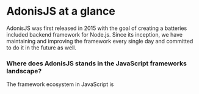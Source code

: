 # AdonisJS at a glance

AdonisJS was first released in 2015 with the goal of creating a batteries included backend framework for Node.js. Since its inception, we have maintaining and improving the framework every single day and committed to do it in the future as well.

### Where does AdonisJS stands in the JavaScript frameworks landscape?

The framework ecosystem in JavaScript is 

